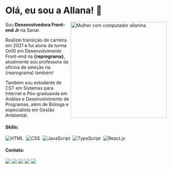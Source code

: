 # Olá, eu sou a Allana! 🌱 

<img src="https://images2.imgbox.com/63/51/dLr3mt5R_o.png" min-width="400px" max-width="300px" width="300px" align="right" alt="Mulher com computador allanina">

<p align="left"> 
  Sou <strong>Desenvolvedora Front-end Jr</strong> na Sanar.<br>
  
  Realizei transição de carreira em 2021 e fui aluna da turma On10 em Desenvolvimento Front-end na <strong>{reprograma}</strong>, atualmente sou professora da oficina de seleção na {reprograma} também!
  
  Também sou estudante de CST em Sistemas para Internet e Pós-graduanda em Análise e Desenvolvimento de Programas, além de Bióloga e especialista em Gestão Ambiental.
</p>

#### Skills:

![HTML](https://img.shields.io/badge/-HTML-D9A714?style=for-the-badge&logo=html5&labelColor=0D0D0D)&nbsp;
![CSS](https://img.shields.io/badge/-CSS-D9A714?style=for-the-badge&logo=CSS3&logoColor=1572B6&labelColor=0D0D0D)&nbsp;
![JavaScript](https://img.shields.io/badge/-JavaScript-D9A714?style=for-the-badge&logo=javascript&labelColor=0D0D0D)&nbsp;
![TypeScript](https://img.shields.io/badge/-TypeScript-D9A714?style=for-the-badge&logo=typescript&labelColor=0D0D0D)&nbsp;
![React.js](https://img.shields.io/badge/-React.js-D9A714?style=for-the-badge&logo=react&labelColor=0D0D0D)&nbsp;


#### Contato:

<p align="left">
<a href="https://www.linkedin.com/in/allanaevellyn/"><img src="https://img.shields.io/badge/-Linkedin-F24607?style=flat&logo=appveyor=&logoColor=white"/></a>
<a href="mailto:allanaevellynm@gmail.com"><img src="https://img.shields.io/badge/-Email-F24607?style=flat&logo=appveyor=&logoColor=white"/></a>
<a href="https://twitch.tv/allanina/"><img src="https://img.shields.io/badge/-Twitch-F24607?style=flat&logo=appveyor=&logoColor=white"/></a>
<a href="https://medium.com/@allanina"><img src="https://img.shields.io/badge/-Medium-F24607?style=flat&logo=appveyor=&logoColor=white"/></a>
<a href="https://linktr.ee/allanina"><img src="https://img.shields.io/badge/-Linktree-F24607?style=flat&logo=appveyor=&logoColor=white"/></a>
</p>

